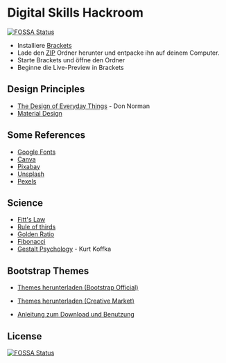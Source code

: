 # Digital Skills Hackroom
[![FOSSA Status](https://app.fossa.io/api/projects/git%2Bgithub.com%2Fdigital-sustainability%2Fdigital_skills.svg?type=shield)](https://app.fossa.io/projects/git%2Bgithub.com%2Fdigital-sustainability%2Fdigital_skills?ref=badge_shield)


+ Installiere [Brackets](http://brackets.io/)
+ Lade den [ZIP](https://github.com/digital-sustainability/digital_skills/archive/master.zip) Ordner herunter und entpacke ihn auf deinem Computer.
+ Starte Brackets und öffne den Ordner
+ Beginne die Live-Preview in Brackets




## Design Principles

+ [The Design of Everyday Things](http://www.nixdell.com/classes/HCI-and-Design-Spring-2017/The-Design-of-Everyday-Things-Revised-and-Expanded-Edition.pdf) - Don Norman
+ [Material Design](https://material.io/design/)


## Some References

+ [Google Fonts](https://fonts.google.com/)
+ [Canva](https://www.canva.com/photos/free/)
+ [Pixabay](https://pixabay.com/)
+ [Unsplash](https://unsplash.com/)
+ [Pexels](https://www.pexels.com/)


## Science

+ [Fitt's Law](https://en.wikipedia.org/wiki/Fitts%27s_law)
+ [Rule of thirds](https://en.wikipedia.org/wiki/Rule_of_thirds)
+ [Golden Ratio](https://en.wikipedia.org/wiki/Golden_ratio)
+ [Fibonacci](https://en.wikipedia.org/wiki/Fibonacci_number)
+ [Gestalt Psychology](https://en.wikipedia.org/wiki/Gestalt_psychology) - Kurt Koffka

## Bootstrap Themes

+ [Themes herunterladen (Bootstrap Official)](https://themes.getbootstrap.com/)
+ [Themes herunterladen (Creative Market)](https://creativemarket.com/themes/bootstrap?utm_source=CMblog&utm_medium=link&utm_campaign=BootstrapHowTo)

+ [Anleitung zum Download und Benutzung](https://creativemarket.com/blog/getting-started-with-your-new-bootstrap-theme)


## License
[![FOSSA Status](https://app.fossa.io/api/projects/git%2Bgithub.com%2Fdigital-sustainability%2Fdigital_skills.svg?type=large)](https://app.fossa.io/projects/git%2Bgithub.com%2Fdigital-sustainability%2Fdigital_skills?ref=badge_large)